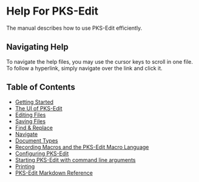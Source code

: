 # Help For PKS-Edit

The manual describes how to use PKS-Edit efficiently.

## Navigating Help

To navigate the help files, you may use the cursor keys to scroll in one file. To follow a hyperlink,
simply navigate over the link and click it.

## Table of Contents

- [Getting Started](getting_started.md)
- [The UI of PKS-Edit](pksedit_ui.md)
- [Editing Files](editing_files.md)
- [Saving Files](saving_files.md)
- [Find & Replace](find_replace.md)
- [Navigate](navigate.md)
- [Document Types](document_types.md)
- [Recording Macros and the PKS-Edit Macro Language](macro_language.md)
- [Configuring PKS-Edit](configuration.md)
- [Starting PKS-Edit with command line arguments](commandline.md)
- [Printing](printing.md)
- [PKS-Edit Markdown Reference](../markdown.md)

